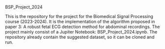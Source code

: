 BSP_Project_2024

This is the repository for the project for the Biomedical Signal Processing course (2023-2024). It is the implementation of the algorithm proposed in paper 3: A robust fetal ECG detection method for abdominal recordings.
The project mainly consist of a Jupiter Notebook: BSP_Project_2024.ipynb. The repository already contain the suggested dataset, so it can be cloned and run.
